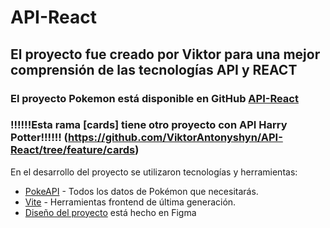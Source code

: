 # API-React

## El proyecto fue creado por Viktor para una mejor comprensión de las tecnologías API y REACT

### El proyecto Pokemon está disponible en GitHub [API-React](https://github.com/ViktorAntonyshyn/API-React)
### !!!!!!Esta rama [cards] tiene otro proyecto con API Harry Potter!!!!!! (https://github.com/ViktorAntonyshyn/API-React/tree/feature/cards) 

En el desarrollo del proyecto se utilizaron tecnologías y herramientas:
- [PokeAPI](https://pokeapi.co/) - Todos los datos de Pokémon que necesitarás.
- [Vite](https://vitejs.dev/) - Herramientas frontend de última generación.
- [Diseño del proyecto](https://www.figma.com/file/1R1IiWSk72VnOsxWHeuzOZ/API-React?type=design&node-id=0%3A1&mode=design&t=0U7e8taxkA1c3X24-1) está hecho en Figma




